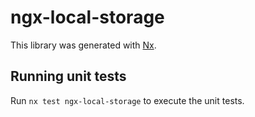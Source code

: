 # ngx-local-storage

This library was generated with [Nx](https://nx.dev).

## Running unit tests

Run `nx test ngx-local-storage` to execute the unit tests.
